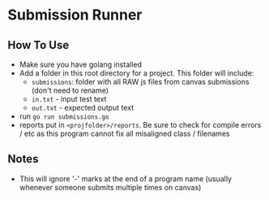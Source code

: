 # Submission Runner

## How To Use

- Make sure you have golang installed
- Add a folder in this root directory for a project. This folder will include:
    - `submissions`: folder with all RAW js files from canvas submissions (don't need to rename)
    - `in.txt` - input test text
    - `out.txt` - expected output text
- run `go run submissions.go`
- reports put in `<projfolder>/reports`. Be sure to check for compile errors / etc as this program cannot fix all misaligned class / filenames

## Notes

- This will ignore '-' marks at the end of a program name (usually whenever someone submits multiple times on canvas)